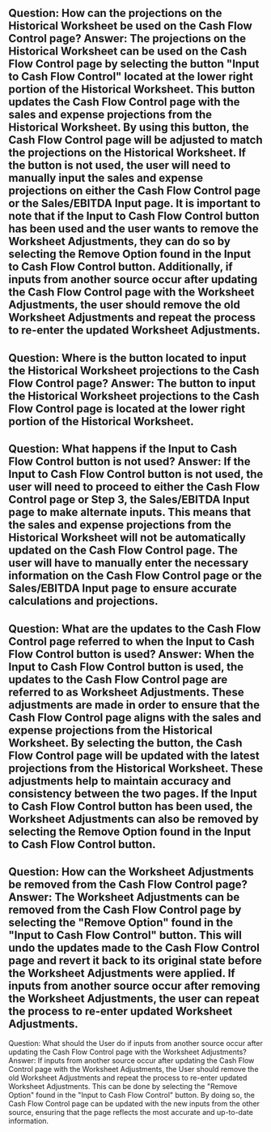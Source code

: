 Question: How can the projections on the Historical Worksheet be used on the Cash Flow Control page?
Answer: The projections on the Historical Worksheet can be used on the Cash Flow Control page by selecting the button "Input to Cash Flow Control" located at the lower right portion of the Historical Worksheet. This button updates the Cash Flow Control page with the sales and expense projections from the Historical Worksheet. By using this button, the Cash Flow Control page will be adjusted to match the projections on the Historical Worksheet. If the button is not used, the user will need to manually input the sales and expense projections on either the Cash Flow Control page or the Sales/EBITDA Input page. It is important to note that if the Input to Cash Flow Control button has been used and the user wants to remove the Worksheet Adjustments, they can do so by selecting the Remove Option found in the Input to Cash Flow Control button. Additionally, if inputs from another source occur after updating the Cash Flow Control page with the Worksheet Adjustments, the user should remove the old Worksheet Adjustments and repeat the process to re-enter the updated Worksheet Adjustments.
---
Question: Where is the button located to input the Historical Worksheet projections to the Cash Flow Control page?
Answer: The button to input the Historical Worksheet projections to the Cash Flow Control page is located at the lower right portion of the Historical Worksheet.
---
Question: What happens if the Input to Cash Flow Control button is not used?
Answer: If the Input to Cash Flow Control button is not used, the user will need to proceed to either the Cash Flow Control page or Step 3, the Sales/EBITDA Input page to make alternate inputs. This means that the sales and expense projections from the Historical Worksheet will not be automatically updated on the Cash Flow Control page. The user will have to manually enter the necessary information on the Cash Flow Control page or the Sales/EBITDA Input page to ensure accurate calculations and projections.
---
Question: What are the updates to the Cash Flow Control page referred to when the Input to Cash Flow Control button is used?
Answer: When the Input to Cash Flow Control button is used, the updates to the Cash Flow Control page are referred to as Worksheet Adjustments. These adjustments are made in order to ensure that the Cash Flow Control page aligns with the sales and expense projections from the Historical Worksheet. By selecting the button, the Cash Flow Control page will be updated with the latest projections from the Historical Worksheet. These adjustments help to maintain accuracy and consistency between the two pages. If the Input to Cash Flow Control button has been used, the Worksheet Adjustments can also be removed by selecting the Remove Option found in the Input to Cash Flow Control button.
---
Question: How can the Worksheet Adjustments be removed from the Cash Flow Control page?
Answer: The Worksheet Adjustments can be removed from the Cash Flow Control page by selecting the "Remove Option" found in the "Input to Cash Flow Control" button. This will undo the updates made to the Cash Flow Control page and revert it back to its original state before the Worksheet Adjustments were applied. If inputs from another source occur after removing the Worksheet Adjustments, the user can repeat the process to re-enter updated Worksheet Adjustments.
---
Question: What should the User do if inputs from another source occur after updating the Cash Flow Control page with the Worksheet Adjustments?
Answer: If inputs from another source occur after updating the Cash Flow Control page with the Worksheet Adjustments, the User should remove the old Worksheet Adjustments and repeat the process to re-enter updated Worksheet Adjustments. This can be done by selecting the "Remove Option" found in the "Input to Cash Flow Control" button. By doing so, the Cash Flow Control page can be updated with the new inputs from the other source, ensuring that the page reflects the most accurate and up-to-date information.
